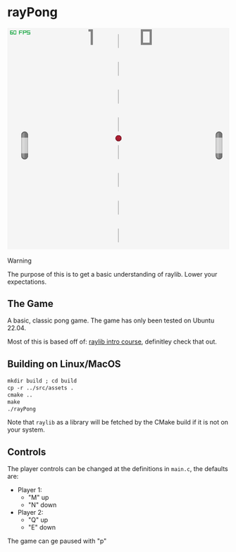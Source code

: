 # rayPong

<p align=center>
    <img src="gameplay.png", alt="drawing", width="600">
</p>

> [!Warning]
> The purpose of this is to get a basic understanding of raylib. Lower your expectations.

## The Game

A basic, classic pong game. The game has only been tested on Ubuntu 22.04.

Most of this is based off of: [raylib intro course](https://github.com/raysan5/raylib-intro-course), definitley check that out.

## Building on Linux/MacOS

```
mkdir build ; cd build
cp -r ../src/assets .
cmake ..
make
./rayPong
```

Note that `raylib` as a library will be fetched by the CMake build if it is not on your system.

## Controls

The player controls can be changed at the definitions in `main.c`, the defaults are:
- Player 1:
    - "M" up
    - "N" down
- Player 2:
    - "Q" up
    - "E" down

The game can ge paused with "p"
